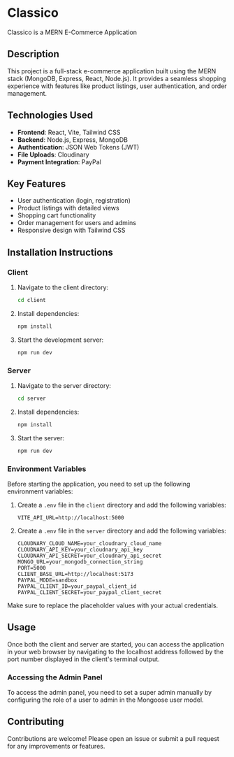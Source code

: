 # Classico

Classico is a MERN E-Commerce Application

## Description

This project is a full-stack e-commerce application built using the MERN stack (MongoDB, Express, React, Node.js). It provides a seamless shopping experience with features like product listings, user authentication, and order management.

## Technologies Used
- **Frontend**: React, Vite, Tailwind CSS
- **Backend**: Node.js, Express, MongoDB
- **Authentication**: JSON Web Tokens (JWT)
- **File Uploads**: Cloudinary
- **Payment Integration**: PayPal

## Key Features
- User authentication (login, registration)
- Product listings with detailed views
- Shopping cart functionality
- Order management for users and admins
- Responsive design with Tailwind CSS

## Installation Instructions

### Client

1. Navigate to the client directory:
   ```bash
   cd client
   ```

2. Install dependencies:
   ```bash
   npm install
   ```

3. Start the development server:
   ```bash
   npm run dev
   ```

### Server

1. Navigate to the server directory:
   ```bash
   cd server
   ```

2. Install dependencies:
   ```bash
   npm install
   ```

3. Start the server:
   ```bash
   npm run dev
   ```

### Environment Variables

Before starting the application, you need to set up the following environment variables:

1. Create a `.env` file in the `client` directory and add the following variables:
   ```
   VITE_API_URL=http://localhost:5000
   ```

2. Create a `.env` file in the `server` directory and add the following variables:
   ```
   CLOUDNARY_CLOUD_NAME=your_cloudnary_cloud_name
   CLOUDNARY_API_KEY=your_cloudnary_api_key
   CLOUDNARY_API_SECRET=your_cloudnary_api_secret
   MONGO_URL=your_mongodb_connection_string
   PORT=5000
   CLIENT_BASE_URL=http://localhost:5173
   PAYPAL_MODE=sandbox
   PAYPAL_CLIENT_ID=your_paypal_client_id
   PAYPAL_CLIENT_SECRET=your_paypal_client_secret
   ```

Make sure to replace the placeholder values with your actual credentials.

## Usage

Once both the client and server are started, you can access the application in your web browser by navigating to the localhost address followed by the port number displayed in the client's terminal output.

### Accessing the Admin Panel

To access the admin panel, you need to set a super admin manually by configuring the role of a user to admin in the Mongoose user model.

## Contributing

Contributions are welcome! Please open an issue or submit a pull request for any improvements or features.
